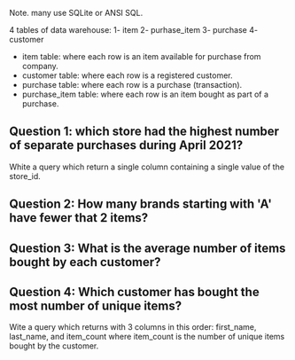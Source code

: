 Note. many use SQLite or ANSI SQL. 

4 tables of data warehouse: 
1- item
2- purhase_item
3- purchase
4- customer

- item table: where each row is an item available for purchase from company.
- customer table: where each row is a registered customer. 
- purchase table: where each row is a purchase (transaction).
- purchase_item table: where each row is an item bought as part of a purchase.

## Question 1: which store had the highest number of separate purchases during April 2021?
White a query which return a single column containing a single value of the store_id.

## Question 2: How many brands starting with 'A' have fewer that 2 items?

## Question 3: What is the average number of items bought by each customer?

## Question 4: Which customer has bought the most number of unique items?
Wite a query which returns with 3 columns in this order: first_name, last_name, and item_count where item_count is the number of unique items bought by the customer.
